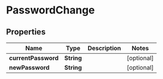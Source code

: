 # PasswordChange

## Properties
Name | Type | Description | Notes
------------ | ------------- | ------------- | -------------
**currentPassword** | **String** |  |  [optional]
**newPassword** | **String** |  |  [optional]
